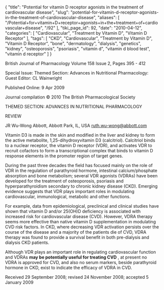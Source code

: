 {
    "title": "Potential for vitamin D receptor agonists in the treatment of cardiovascular disease",
    "slug": "potential-for-vitamin-d-receptor-agonists-in-the-treatment-of-cardiovascular-disease",
    "aliases": [
        "/Potential+for+vitamin+D+receptor+agonists+in+the+treatment+of+cardiovascular+disease",
        "/92"
    ],
    "tiki_page_id": 92,
    "date": "2010-04-12",
    "categories": [
        "Cardiovascular",
        "Treatment by Vitamin D",
        "Vitamin D Receptor"
    ],
    "tags": [
        "CKD",
        "Cardiovascular",
        "Treatment by Vitamin D",
        "Vitamin D Receptor",
        "bone",
        "dermatology",
        "dialysis",
        "genetics",
        "kidney",
        "osteoporosis",
        "psoriasis",
        "vitamin d",
        "vitamin d blood test",
        "vitamin d receptor"
    ]
}


British Journal of Pharmacology  Volume 158 Issue 2, Pages 395 - 412

Special Issue: Themed Section: Advances in Nutritional Pharmacology: Guest Editor: CL Wainwright

Published Online: 9 Apr 2009

Journal compilation © 2010 The British Pharmacological Society

THEMED SECTION: ADVANCES IN NUTRITIONAL PHARMACOLOGY

REVIEW

JR Wu-Wong  Abbott, Abbott Park, IL, USA  ruth.wu-wong@abbott.com

Vitamin D3 is made in the skin and modified in the liver and kidney to form the active metabolite, 1,25-dihydroxyvitamin D3 (calcitriol). Calcitriol binds to a nuclear receptor, the vitamin D receptor (VDR), and activates VDR to recruit cofactors to form a transcriptional complex that binds to vitamin D response elements in the promoter region of target genes. 

During the past three decades the field has focused mainly on the role of VDR in the regulation of parathyroid hormone, intestinal calcium/phosphate absorption and bone metabolism; several VDR agonists (VDRAs) have been developed for the treatment of osteoporosis, psoriasis and hyperparathyroidism secondary to chronic kidney disease (CKD). Emerging evidence suggests that VDR plays important roles in modulating cardiovascular, immunological, metabolic and other functions. 

For example, data from epidemiological, preclinical and clinical studies have shown that vitamin D and/or 25(OH)D deficiency is associated with increased risk for cardiovascular disease (CVD). However, VDRA therapy seems more effective than native vitamin D supplementation in modulating CVD risk factors. In CKD, where decreasing VDR activation persists over the course of the disease and a majority of the patients die of CVD, VDRA therapy was found to provide a survival benefit in both pre-dialysis and dialysis CKD patients. 

Although VDR plays an important role in regulating cardiovascular function and VDRAs  **may be potentially useful for treating CVD** , at present no VDRA is approved for CVD, and also no serum markers, beside parathyroid hormone in CKD, exist to indicate the efficacy of VDRA in CVD.

Received 29 September 2008; revised 24 November 2008; accepted 5 January 2009